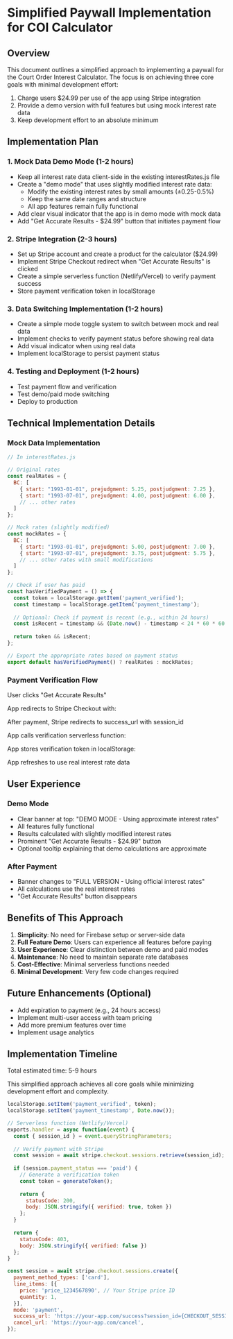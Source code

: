 # Simplified Paywall Implementation for COI Calculator

## Overview

This document outlines a simplified approach to implementing a paywall for the Court Order Interest Calculator. The focus is on achieving three core goals with minimal development effort:

1.  Charge users $24.99 per use of the app using Stripe integration
2.  Provide a demo version with full features but using mock interest rate data
3.  Keep development effort to an absolute minimum

## Implementation Plan

### 1\. Mock Data Demo Mode (1-2 hours)

*   Keep all interest rate data client-side in the existing interestRates.js file
*   Create a "demo mode" that uses slightly modified interest rate data:
    *   Modify the existing interest rates by small amounts (±0.25-0.5%)
    *   Keep the same date ranges and structure
    *   All app features remain fully functional
*   Add clear visual indicator that the app is in demo mode with mock data
*   Add "Get Accurate Results - $24.99" button that initiates payment flow

### 2\. Stripe Integration (2-3 hours)

*   Set up Stripe account and create a product for the calculator ($24.99)
*   Implement Stripe Checkout redirect when "Get Accurate Results" is clicked
*   Create a simple serverless function (Netlify/Vercel) to verify payment success
*   Store payment verification token in localStorage

### 3\. Data Switching Implementation (1-2 hours)

*   Create a simple mode toggle system to switch between mock and real data
*   Implement checks to verify payment status before showing real data
*   Add visual indicator when using real data
*   Implement localStorage to persist payment status

### 4\. Testing and Deployment (1-2 hours)

*   Test payment flow and verification
*   Test demo/paid mode switching
*   Deploy to production

## Technical Implementation Details

### Mock Data Implementation

```javascript
// In interestRates.js

// Original rates
const realRates = {
  BC: [
    { start: "1993-01-01", prejudgment: 5.25, postjudgment: 7.25 },
    { start: "1993-07-01", prejudgment: 4.00, postjudgment: 6.00 },
    // ... other rates
  ]
};

// Mock rates (slightly modified)
const mockRates = {
  BC: [
    { start: "1993-01-01", prejudgment: 5.00, postjudgment: 7.00 },
    { start: "1993-07-01", prejudgment: 3.75, postjudgment: 5.75 },
    // ... other rates with small modifications
  ]
};

// Check if user has paid
const hasVerifiedPayment = () => {
  const token = localStorage.getItem('payment_verified');
  const timestamp = localStorage.getItem('payment_timestamp');
  
  // Optional: Check if payment is recent (e.g., within 24 hours)
  const isRecent = timestamp && (Date.now() - timestamp < 24 * 60 * 60 * 1000);
  
  return token && isRecent;
};

// Export the appropriate rates based on payment status
export default hasVerifiedPayment() ? realRates : mockRates;
```

### Payment Verification Flow

User clicks "Get Accurate Results"

App redirects to Stripe Checkout with:

After payment, Stripe redirects to success\_url with session\_id

App calls verification serverless function:

App stores verification token in localStorage:

App refreshes to use real interest rate data

## User Experience

### Demo Mode

*   Clear banner at top: "DEMO MODE - Using approximate interest rates"
*   All features fully functional
*   Results calculated with slightly modified interest rates
*   Prominent "Get Accurate Results - $24.99" button
*   Optional tooltip explaining that demo calculations are approximate

### After Payment

*   Banner changes to "FULL VERSION - Using official interest rates"
*   All calculations use the real interest rates
*   "Get Accurate Results" button disappears

## Benefits of This Approach

1.  **Simplicity**: No need for Firebase setup or server-side data
2.  **Full Feature Demo**: Users can experience all features before paying
3.  **User Experience**: Clear distinction between demo and paid modes
4.  **Maintenance**: No need to maintain separate rate databases
5.  **Cost-Effective**: Minimal serverless functions needed
6.  **Minimal Development**: Very few code changes required

## Future Enhancements (Optional)

*   Add expiration to payment (e.g., 24 hours access)
*   Implement multi-user access with team pricing
*   Add more premium features over time
*   Implement usage analytics

## Implementation Timeline

Total estimated time: 5-9 hours

This simplified approach achieves all core goals while minimizing development effort and complexity.

```javascript
localStorage.setItem('payment_verified', token);
localStorage.setItem('payment_timestamp', Date.now());
```

```javascript
// Serverless function (Netlify/Vercel)
exports.handler = async function(event) {
  const { session_id } = event.queryStringParameters;
  
  // Verify payment with Stripe
  const session = await stripe.checkout.sessions.retrieve(session_id);
  
  if (session.payment_status === 'paid') {
    // Generate a verification token
    const token = generateToken();
    
    return {
      statusCode: 200,
      body: JSON.stringify({ verified: true, token })
    };
  }
  
  return {
    statusCode: 403,
    body: JSON.stringify({ verified: false })
  };
}
```

```javascript
const session = await stripe.checkout.sessions.create({
  payment_method_types: ['card'],
  line_items: [{
    price: 'price_1234567890', // Your Stripe price ID
    quantity: 1,
  }],
  mode: 'payment',
  success_url: 'https://your-app.com/success?session_id={CHECKOUT_SESSION_ID}',
  cancel_url: 'https://your-app.com/cancel',
});
```